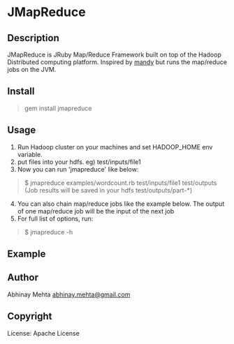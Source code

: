 JMapReduce
==========

Description
-----------

JMapReduce is JRuby Map/Reduce Framework built on top of the Hadoop Distributed computing platform.
Inspired by [mandy](http://github.com/forward/mandy "Mandy") but runs the map/reduce jobs on the JVM.

Install
-------

> gem install jmapreduce

Usage
-----

1. Run Hadoop cluster on your machines and set HADOOP_HOME env variable.
2. put files into your hdfs. eg) test/inputs/file1
3. Now you can run 'jmapreduce' like below:
> $ jmapreduce examples/wordcount.rb test/inputs/file1 test/outputs
(Job results will be saved in your hdfs test/outputs/part-*)
4. You can also chain map/reduce jobs like the example below. The output of one map/reduce job will be the input of the next job
5. For full list of options, run:
> $ jmapreduce -h

Example 
-------

<script src="https://bitbucket.org/abhinaymehta/jmapreduce/src/a53594ca887c/examples/wordcount.rb?embed=t"></script>

Author
-------

Abhinay Mehta <abhinay.mehta@gmail.com>

Copyright
---------

License: Apache License